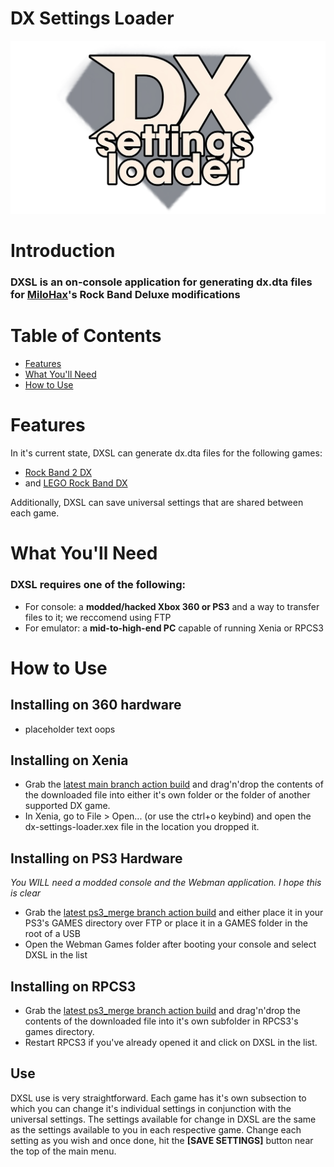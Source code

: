 # DX Settings Loader

![Header Image](dependencies/header.png)

# Introduction

### DXSL is an on-console application for generating dx.dta files for [MiloHax](https://github.com/hmxmilohax)'s Rock Band Deluxe modifications

# Table of Contents
- [Features](#features)
- [What You'll Need](#what-youll-need)
- [How to Use](#how-to-use)

# Features

In it's current state, DXSL can generate dx.dta files for the following games:
* [Rock Band 2 DX](https://github.com/hmxmilohax/rock-band-2-deluxe)
* and [LEGO Rock Band DX](https://github.com/hmxmilohax/lego-rock-band-deluxe)

Additionally, DXSL can save universal settings that are shared between each game.

# What You'll Need

### DXSL requires one of the following:

* For console: a **modded/hacked Xbox 360 or PS3** and a way to transfer files to it; we reccomend using FTP
* For emulator: a **mid-to-high-end PC** capable of running Xenia or RPCS3

# How to Use

## Installing on 360 hardware

* placeholder text oops

## Installing on Xenia

* Grab the [latest main branch action build](https://github.com/hmxmilohax/dx-settings-loader/actions) and drag'n'drop the contents of the downloaded file into either it's own folder or the folder of another supported DX game.
* In Xenia, go to File > Open... (or use the ctrl+o keybind) and open the dx-settings-loader.xex file in the location you dropped it.

## Installing on PS3 Hardware

*You WILL need a modded console and the Webman application. I hope this is clear*
* Grab the [latest ps3_merge branch action build](https://github.com/hmxmilohax/dx-settings-loader/actions) and either place it in your PS3's GAMES directory over FTP or place it in a GAMES folder in the root of a USB
* Open the Webman Games folder after booting your console and select DXSL in the list

## Installing on RPCS3

* Grab the [latest ps3_merge branch action build](https://github.com/hmxmilohax/dx-settings-loader/actions) and drag'n'drop the contents of the downloaded file into it's own subfolder in RPCS3's games directory.
* Restart RPCS3 if you've already opened it and click on DXSL in the list.

## Use

DXSL use is very straightforward. Each game has it's own subsection to which you can change it's individual settings in conjunction with the universal settings.
The settings available for change in DXSL are the same as the settings available to you in each respective game.
Change each setting as you wish and once done, hit the **[SAVE SETTINGS]** button near the top of the main menu.
